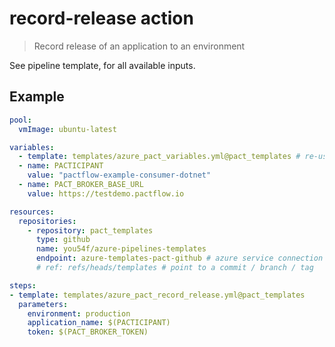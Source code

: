 # record-release action

> Record release of an application to an environment

See pipeline template, for all available inputs.

## Example

```yml
pool:
  vmImage: ubuntu-latest

variables:
  - template: templates/azure_pact_variables.yml@pact_templates # re-use common variables, to set commit, branch and build uri
  - name: PACTICIPANT
    value: "pactflow-example-consumer-dotnet"
  - name: PACT_BROKER_BASE_URL
    value: https://testdemo.pactflow.io

resources:
  repositories:
    - repository: pact_templates
      type: github
      name: you54f/azure-pipelines-templates
      endpoint: azure-templates-pact-github # azure service connection to allow read-only access to github repo
      # ref: refs/heads/templates # point to a commit / branch / tag

steps:
- template: templates/azure_pact_record_release.yml@pact_templates
  parameters:
    environment: production
    application_name: $(PACTICIPANT)
    token: $(PACT_BROKER_TOKEN)
```
